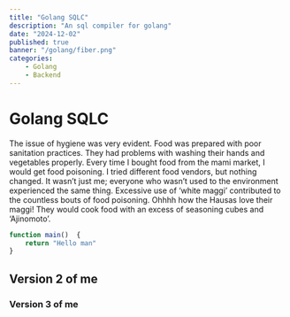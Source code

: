 ```yaml
---
title: "Golang SQLC"
description: "An sql compiler for golang"
date: "2024-12-02"
published: true
banner: "/golang/fiber.png"
categories: 
    - Golang
    - Backend
---
```



# Golang SQLC


The issue of hygiene was very evident. Food was prepared with poor sanitation practices. 
They had problems with washing their hands and vegetables properly. 
Every time I bought food from the mami market, I would get food poisoning. 
I tried different food vendors, but nothing changed. It wasn’t just me; everyone who wasn’t used to the environment experienced the same thing. Excessive use of ‘white maggi’ contributed to the countless bouts of food poisoning. Ohhhh how the Hausas love their maggi! They would cook food with an excess of seasoning cubes and ‘Ajinomoto’. 

```js
function main()  {
    return "Hello man"
}
```

## Version 2 of me
### Version 3 of me